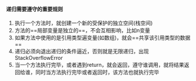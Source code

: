 #### 递归需要遵守的重要规则
1. 执行一个方法时，就创建一个新的受保护的独立空间(栈空间)
2. 方法的==局部变量是独立的==，不会互相影响，比如n变量
3. 如果方法中使用的是引用类型遍变量(如数组)，就会==共享该引用类型的数据==
4. 递归必须向退出递归的条件逼近，否则就是无限递归，出现StackOverflowError
5. 当一个方法执行完毕，或者遇到return，就会返回，遵守谁调用，就将结果返回给谁，同时当方法执行完毕或者返回时，该方法也就执行完毕

